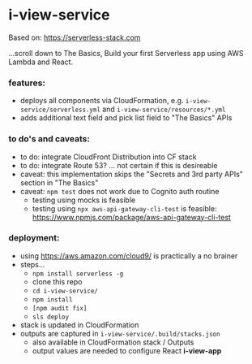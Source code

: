 # i-view-service

Based on: https://serverless-stack.com

...scroll down to The Basics, Build your first Serverless app using AWS Lambda and React.

### features:
- deploys all components via CloudFormation, e.g. `i-view-service/serverless.yml` and `i-view-service/resources/*.yml`
- adds additional text field and pick list field to "The Basics" APIs

### to do's and caveats:
- to do: integrate CloudFront Distribution into CF stack
- to do: integrate Route 53? ... not certain if this is desireable
- caveat: this implementation skips the "Secrets and 3rd party APIs" section in "The Basics"
- caveat: `npm test` does not work due to Cognito auth routine
  - testing using mocks is feasible
  - testing using `npx aws-api-gateway-cli-test` is feasible: https://www.npmjs.com/package/aws-api-gateway-cli-test

### deployment:
- using https://aws.amazon.com/cloud9/ is practically a no brainer
- steps...
  - `npm install serverless -g`
  - clone this repo
  - `cd i-view-service/`
  - `npm install`
  - `[npm audit fix]`
  - `sls deploy`
- stack is updated in CloudFormation
- outputs are captured in `i-view-service/.build/stacks.json`
  - also available in CloudFormation stack / Outputs
  - output values are needed to configure React __i-view-app__
